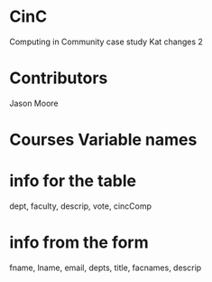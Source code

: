 # CinC
Computing in Community case study
Kat changes 2

# Contributors
Jason Moore

# Courses Variable names
# info for the table
dept,
faculty,
descrip,
vote,
cincComp
# info from the form
fname,
lname,
email,
depts,
title,
facnames,
descrip
